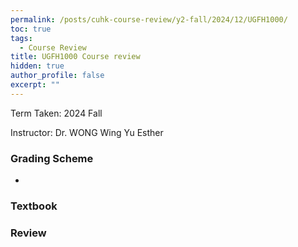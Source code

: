 ```yaml
---
permalink: /posts/cuhk-course-review/y2-fall/2024/12/UGFH1000/
toc: true
tags:
  - Course Review
title: UGFH1000 Course review
hidden: true
author_profile: false
excerpt: ""
---
```


Term Taken: 2024 Fall

Instructor: Dr. WONG Wing Yu Esther

### Grading Scheme
* 

### Textbook


### Review

